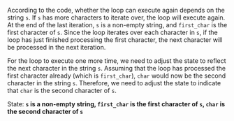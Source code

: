 According to the code, whether the loop can execute again depends on the string `s`. If `s` has more characters to iterate over, the loop will execute again. At the end of the last iteration, `s` is a non-empty string, and `first_char` is the first character of `s`. Since the loop iterates over each character in `s`, if the loop has just finished processing the first character, the next character will be processed in the next iteration.

For the loop to execute one more time, we need to adjust the state to reflect the next character in the string `s`. Assuming that the loop has processed the first character already (which is `first_char`), `char` would now be the second character in the string `s`. Therefore, we need to adjust the state to indicate that `char` is the second character of `s`.

State: **`s` is a non-empty string, `first_char` is the first character of `s`, `char` is the second character of `s`**